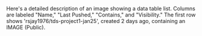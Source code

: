 Here's a detailed description of an image showing a data table list. Columns are labeled "Name," "Last Pushed," "Contains," and "Visibility." The first row shows 'rsjay1976/tds-project1-jan25', created 2 days ago, containing an IMAGE (Public).